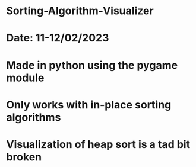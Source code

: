 # Sorting-Algorithm-Visualizer
# Date: 11-12/02/2023
# Made in python using the pygame module
# Only works with in-place sorting algorithms
# Visualization of heap sort is a tad bit broken
